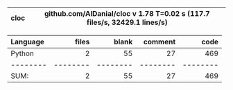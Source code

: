 cloc|github.com/AlDanial/cloc v 1.78  T=0.02 s (117.7 files/s, 32429.1 lines/s)
--- | ---

Language|files|blank|comment|code
:-------|-------:|-------:|-------:|-------:
Python|2|55|27|469
--------|--------|--------|--------|--------
SUM:|2|55|27|469
